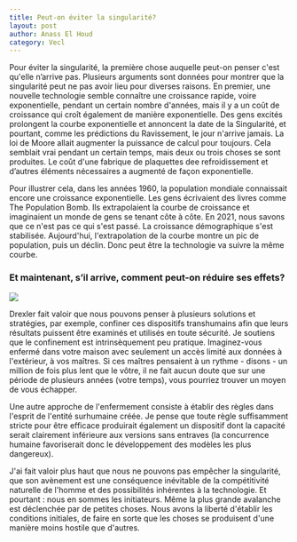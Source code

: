 ```yaml
---
title: Peut-on éviter la singularité?
layout: post
author: Anass El Houd
category: Vecl
---
```


Pour éviter la singularité, la première chose auquelle peut-on penser c'est qu'elle n’arrive pas. Plusieurs arguments sont données pour montrer que la singularité peut ne pas avoir lieu pour diverses raisons. En premier, une nouvelle technologie semble connaître une croissance rapide, voire exponentielle, pendant un certain nombre d'années, mais il y a un coût de croissance qui croît également de manière exponentielle. Des gens excités prolongent la courbe exponentielle et annoncent la date de la Singularité, et pourtant, comme les prédictions du Ravissement, le jour n'arrive jamais.
La loi de Moore allait augmenter la puissance de calcul pour toujours. Cela semblait vrai pendant un certain temps, mais deux ou trois choses se sont produites. Le coût d'une fabrique de plaquettes dee refroidissement et d’autres éléments nécessaires a augmenté de façon exponentielle.

Pour illustrer cela, dans les années 1960, la population mondiale connaissait encore une croissance exponentielle. Les gens écrivaient des livres comme The Population Bomb. Ils extrapolaient la courbe de croissance et imaginaient un monde de gens se tenant côte à côte. En 2021, nous savons que ce n'est pas ce qui s'est passé. La croissance démographique s'est stabilisée. Aujourd'hui, l'extrapolation de la courbe montre un pic de population, puis un déclin. Donc peut être la technologie va suivre la même courbe.

### Et maintenant, s’il arrive, comment peut-on réduire ses effets?

<img style="float: center;"  src="https://thumbs-prod.si-cdn.com/XEqQfsk1NoCtml7LUQU7nKi5SbA=/420x240/filters:focal(537x371:538x372)/https://public-media.si-cdn.com/filer/01/d2/01d2d8b5-f4fd-49e3-8f1c-4321fdfa27b5/img_3471.jpg"  />

Drexler fait valoir que nous pouvons penser à plusieurs solutions et stratégies, par exemple, confiner ces dispositifs transhumains afin que leurs résultats puissent être examinés et utilisés en toute sécurité. Je soutiens que le confinement est intrinsèquement peu pratique. Imaginez-vous enfermé dans votre maison avec seulement un accès limité aux données à l'extérieur, à vos maîtres. Si ces maîtres pensaient à un rythme - disons - un million de fois plus lent que le vôtre, il ne fait aucun doute que sur une période de plusieurs années (votre temps), vous pourriez trouver un moyen de vous échapper.

Une autre approche de l'enfermement consiste à établir des règles dans l'esprit de l'entité surhumaine créée. Je pense que toute règle suffisamment stricte pour être efficace produirait également un dispositif dont la capacité serait clairement inférieure aux versions sans entraves (la concurrence humaine favoriserait donc le développement des modèles les plus dangereux).

J'ai fait valoir plus haut que nous ne pouvons pas empêcher la singularité, que son avènement est une conséquence inévitable de la compétitivité naturelle de l'homme et des possibilités inhérentes à la technologie. Et pourtant : nous en sommes les initiateurs. Même la plus grande avalanche est déclenchée par de petites choses. Nous avons la liberté d'établir les conditions initiales, de faire en sorte que les choses se produisent d'une manière moins hostile que d'autres. 



